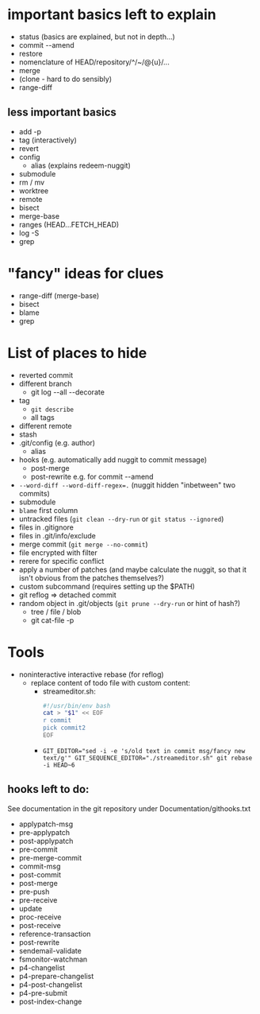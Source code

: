 # important basics left to explain

- status (basics are explained, but not in depth...)
- commit --amend
- restore
- nomenclature of HEAD/repository/^/~/@{u}/...
- merge
- (clone - hard to do sensibly)
- range-diff

## less important basics

- add -p
- tag (interactively)
- revert
- config
    - alias (explains redeem-nuggit)
- submodule
- rm / mv
- worktree
- remote
- bisect
- merge-base
- ranges (HEAD...FETCH_HEAD)
- log -S
- grep

# "fancy" ideas for clues

- range-diff (merge-base)
- bisect
- blame
- grep

# List of places to hide

- reverted commit
- different branch
    - git log --all --decorate
- tag
    - `git describe`
    - all tags
- different remote
- stash
- .git/config (e.g. author)
    - alias
- hooks (e.g. automatically add nuggit to commit message)
    - post-merge
    - post-rewrite e.g. for commit --amend
- `--word-diff --word-diff-regex=.` (nuggit hidden "inbetween" two commits)
- submodule
- `blame` first column
- untracked files (`git clean --dry-run` or `git status --ignored`)
- files in .gitignore
- files in .git/info/exclude
- merge commit (`git merge --no-commit`)
- file encrypted with filter
- rerere for specific conflict
- apply a number of patches (and maybe calculate the nuggit, so that it isn't obvious from the patches themselves?)
- custom subcommand (requires setting up the $PATH)
- git reflog => detached commit
- random object in .git/objects (`git prune --dry-run` or hint of hash?)
    - tree / file / blob
    - git cat-file -p <hash>


# Tools

- noninteractive interactive rebase (for reflog)
    - replace content of todo file with custom content:
        - streameditor.sh:
            ```sh
            #!/usr/bin/env bash
            cat > "$1" << EOF
            r commit
            pick commit2
            EOF
            ```
        - `GIT_EDITOR="sed -i -e 's/old text in commit msg/fancy new text/g'" GIT_SEQUENCE_EDITOR="./streameditor.sh" git rebase -i HEAD~6`



## hooks left to do:

See documentation in the git repository under Documentation/githooks.txt

- applypatch-msg
- pre-applypatch
- post-applypatch
- pre-commit
- pre-merge-commit
- commit-msg
- post-commit
- post-merge
- pre-push
- pre-receive
- update
- proc-receive
- post-receive
- reference-transaction
- post-rewrite
- sendemail-validate
- fsmonitor-watchman
- p4-changelist
- p4-prepare-changelist
- p4-post-changelist
- p4-pre-submit
- post-index-change
